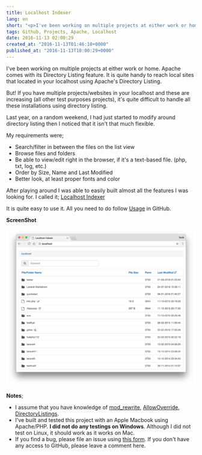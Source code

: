 ```yaml
---
title: Localhost Indexer
lang: en
short: "<p>I've been working on multiple projects at either work or home. Apache comes with its Directory Listing feature. It is quite handy to reach local sites that located in your localhost using Apache's Directory Listing. </p> <p>But! If you have multiple projects/websites in your localhost and these are increasing (all other test purposes projects), it's quite difficult to handle all these installations using directory listing.</p>"
tags: Github, Projects, Apache, Localhost
date: 2016-11-13 02:00:29
created_at: "2016-11-13T01:46:10+0000"
published_at: "2016-11-13T10:00:29+0000"
---
```


I've been working on multiple projects at either work or home. Apache comes with its Directory Listing feature. It is quite handy to reach local sites that located in your localhost using Apache's Directory Listing. 

But! If you have multiple projects/websites in your localhost and these are increasing (all other test purposes projects), it's quite difficult to handle all these installations using directory listing. 

Last year, on a random weekend, I had just started to modify around directory listing then I noticed that it isn't that much flexible. 

My requirements were;
- Search/filter in between the files on the list view
- Browse files and folders
- Be able to view/edit right in the browser, if it's a text-based file. (php, txt, log, etc.)
- Order by Size, Name and Last Modified
- Better look, at least proper fonts and color

After playing around I was able to easily built almost all the features I was looking for. I called it; [Localhost Indexer]

It is quite easy to use it. All you need to do follow [Usage] in GitHub.

**ScreenShot**
<div class="pl-2 pb-2"> 
	<img src="https://raw.githubusercontent.com/tevfik6/LocalhostIndexer/master/ScreenShot01.png" alt="Localhost Indexer">
</div> 

**Notes**;

- I assume that you have knowledge of [mod_rewrite](http://httpd.apache.org/docs/current/mod/mod_rewrite.html), [AllowOverride](http://httpd.apache.org/docs/2.4/mod/core.html#allowoverride),  [DirectoryListings](https://wiki.apache.org/httpd/DirectoryListings).
- I've built and tested this project with an Apple Macbook using Apache/PHP. __I did not do any testings on Windows__. Although I did not test on Linux, it should work as it works on Mac.
- If you find a bug, please file an issue using [this form](https://github.com/tevfik6/LocalhostIndexer/issues/new). If you don't have any access to GitHub, please leave a comment here. 

[Localhost Indexer]: https://github.com/tevfik6/LocalhostIndexer
[Usage]: https://github.com/tevfik6/LocalhostIndexer#usage
